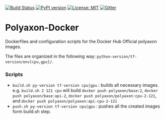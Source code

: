 [![Build Status](https://travis-ci.org/polyaxon/polyaxon-docker.svg?branch=master)](https://travis-ci.org/polyaxon/polyaxon-docker)
[![PyPI version](https://badge.fury.io/py/polyaxon.svg)](https://badge.fury.io/py/polyaxon)
[![License: MIT](https://img.shields.io/badge/License-MIT-yellow.svg)](LICENCE)
[![Gitter](https://img.shields.io/gitter/room/nwjs/nw.js.svg)](https://gitter.im/polyaxon/polyaxon)

# Polyaxon-Docker

Dockerfiles and configuration scripts for the Docker Hub Official polyaxon images.

The files are organized in the following way: `python-version/tf-version/env[cpu,gpu]/`.

### Scripts

 * `build.sh py-version tf-version cpu|gpu` : builds all necessary images. 
 e.g. `build.sh 2 121 cpu` will build `docker push polyaxon/base:2`, `docker push polyaxon/base:api-2`, `docker push polyaxon/polyaxon:cpu-2-121`, and `docker push polyaxon/polyaxon:api-cpu-2-121`   
 * `push.sh py-version tf-version cpu|gpu` : pushes all the created images form build.sh step.
